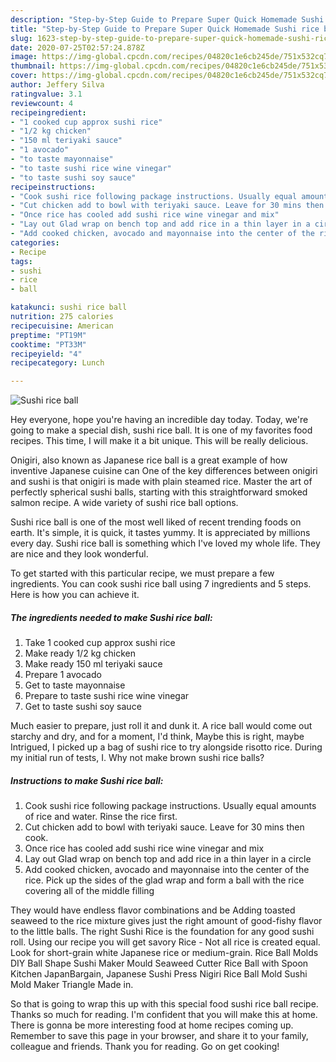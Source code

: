 ```yaml
---
description: "Step-by-Step Guide to Prepare Super Quick Homemade Sushi rice ball"
title: "Step-by-Step Guide to Prepare Super Quick Homemade Sushi rice ball"
slug: 1623-step-by-step-guide-to-prepare-super-quick-homemade-sushi-rice-ball
date: 2020-07-25T02:57:24.878Z
image: https://img-global.cpcdn.com/recipes/04820c1e6cb245de/751x532cq70/sushi-rice-ball-recipe-main-photo.jpg
thumbnail: https://img-global.cpcdn.com/recipes/04820c1e6cb245de/751x532cq70/sushi-rice-ball-recipe-main-photo.jpg
cover: https://img-global.cpcdn.com/recipes/04820c1e6cb245de/751x532cq70/sushi-rice-ball-recipe-main-photo.jpg
author: Jeffery Silva
ratingvalue: 3.1
reviewcount: 4
recipeingredient:
- "1 cooked cup approx sushi rice"
- "1/2 kg chicken"
- "150 ml teriyaki sauce"
- "1 avocado"
- "to taste mayonnaise"
- "to taste sushi rice wine vinegar"
- "to taste sushi soy sauce"
recipeinstructions:
- "Cook sushi rice following package instructions. Usually equal amounts of rice and water. Rinse the rice first."
- "Cut chicken add to bowl with teriyaki sauce. Leave for 30 mins then cook."
- "Once rice has cooled add sushi rice wine vinegar and mix"
- "Lay out Glad wrap on bench top and add rice in a thin layer in a circle"
- "Add cooked chicken, avocado and mayonnaise into the center of the rice. Pick up the sides of the glad wrap and form a ball with the rice covering all of the middle filling"
categories:
- Recipe
tags:
- sushi
- rice
- ball

katakunci: sushi rice ball 
nutrition: 275 calories
recipecuisine: American
preptime: "PT19M"
cooktime: "PT33M"
recipeyield: "4"
recipecategory: Lunch

---
```



![Sushi rice ball](https://img-global.cpcdn.com/recipes/04820c1e6cb245de/751x532cq70/sushi-rice-ball-recipe-main-photo.jpg)

Hey everyone, hope you're having an incredible day today. Today, we're going to make a special dish, sushi rice ball. It is one of my favorites food recipes. This time, I will make it a bit unique. This will be really delicious.

Onigiri, also known as Japanese rice ball is a great example of how inventive Japanese cuisine can One of the key differences between onigiri and sushi is that onigiri is made with plain steamed rice. Master the art of perfectly spherical sushi balls, starting with this straightforward smoked salmon recipe. A wide variety of sushi rice ball options.

Sushi rice ball is one of the most well liked of recent trending foods on earth. It's simple, it is quick, it tastes yummy. It is appreciated by millions every day. Sushi rice ball is something which I've loved my whole life. They are nice and they look wonderful.


To get started with this particular recipe, we must prepare a few ingredients. You can cook sushi rice ball using 7 ingredients and 5 steps. Here is how you can achieve it.

<!--inarticleads1-->

##### The ingredients needed to make Sushi rice ball:

1. Take 1 cooked cup approx sushi rice
1. Make ready 1/2 kg chicken
1. Make ready 150 ml teriyaki sauce
1. Prepare 1 avocado
1. Get to taste mayonnaise
1. Prepare to taste sushi rice wine vinegar
1. Get to taste sushi soy sauce


Much easier to prepare, just roll it and dunk it. A rice ball would come out starchy and dry, and for a moment, I&#39;d think, Maybe this is right, maybe Intrigued, I picked up a bag of sushi rice to try alongside risotto rice. During my initial run of tests, I. Why not make brown sushi rice balls? 

<!--inarticleads2-->

##### Instructions to make Sushi rice ball:

1. Cook sushi rice following package instructions. Usually equal amounts of rice and water. Rinse the rice first.
1. Cut chicken add to bowl with teriyaki sauce. Leave for 30 mins then cook.
1. Once rice has cooled add sushi rice wine vinegar and mix
1. Lay out Glad wrap on bench top and add rice in a thin layer in a circle
1. Add cooked chicken, avocado and mayonnaise into the center of the rice. Pick up the sides of the glad wrap and form a ball with the rice covering all of the middle filling


They would have endless flavor combinations and be Adding toasted seaweed to the rice mixture gives just the right amount of good-fishy flavor to the little balls. The right Sushi Rice is the foundation for any good sushi roll. Using our recipe you will get savory Rice - Not all rice is created equal. Look for short-grain white Japanese rice or medium-grain. Rice Ball Molds DIY Ball Shape Sushi Maker Mould Seaweed Cutter Rice Ball with Spoon Kitchen JapanBargain, Japanese Sushi Press Nigiri Rice Ball Mold Sushi Mold Maker Triangle Made in. 

So that is going to wrap this up with this special food sushi rice ball recipe. Thanks so much for reading. I'm confident that you will make this at home. There is gonna be more interesting food at home recipes coming up. Remember to save this page in your browser, and share it to your family, colleague and friends. Thank you for reading. Go on get cooking!
